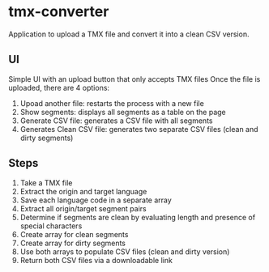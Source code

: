 # tmx-converter
Application to upload a TMX file and convert it into a clean CSV version.

## UI
Simple UI with an upload button that only accepts TMX files
Once the file is uploaded, there are 4 options:
1. Upoad another file: restarts the process with a new file
2. Show segments: displays all segments as a table on the page
4. Generate CSV file: generates a CSV file with all segments
5. Generates Clean CSV file: generates two separate CSV files (clean and dirty segments)

## Steps
1. Take a TMX file
2. Extract the origin and target language
3. Save each language code in a separate array
4. Extract all origin/target segment pairs
5. Determine if segments are clean by evaluating length and presence of special characters
6. Create array for clean segments
7. Create array for dirty segments
8. Use both arrays to populate CSV files (clean and dirty version)
9. Return both CSV files via a downloadable link

